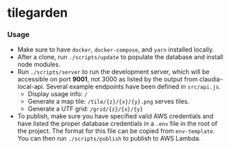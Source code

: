 # tilegarden

### Usage
 * Make sure to have `docker`, `docker-compose`, and `yarn` installed locally.
 * After a clone, run `./scripts/update` to populate the database and install node modules.
 * Run `./scripts/server` to run the development server, which will be accessible on port **9001**, not 3000 as listed by the output from claudia-local-api. Several example endpoints have been defined in `src/api.js`.
 	* Display usage info: `/`
 	* Generate a map tile: `/tile/{z}/{x}/{y}.png` serves tiles.
 	* Generate a UTF grid: `/grid/{z}/{x}/{y}`
 * To publish, make sure you have specified valid AWS credentials and have listed the proper database credentials in a `.env` file in the root of the project. The format for this file can be copied from `env-template`. You can then run `./scripts/publish` to publish to AWS Lambda.
